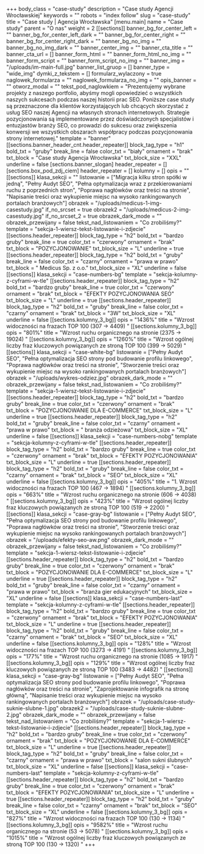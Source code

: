 +++
body_class = "case-study"
description = "Case study Agencji Wrocławskiej"
keywords = ""
robots = "index follow"
slug = "case-study"
title = "Case study | Agencja Wrocławska"
[menu.main]
name = "Case study"
parent = "O nas"
weight = 2
[[sections]]
banner_bg_for_center_left = ""
banner_bg_for_center_left_dark = ""
banner_bg_for_center_right = ""
banner_bg_for_center_right_dark = ""
banner_bg_no_img = ""
banner_bg_no_img_dark = ""
banner_center_img = ""
banner_cta_title = ""
banner_cta_url = []
banner_form_html = ""
banner_form_html_no_img = ""
banner_form_script = ""
banner_form_script_no_img = ""
banner_img = "/uploads/im-main-full.jpg"
banner_list_gruop = []
banner_type = "wide_img"
dymki_z_tekstem = []
formularz_wylaczony = true
naglowek_formularza = ""
naglowek_formularza_no_img = ""
opis_banner = ""
otworz_modal = ""
tekst_pod_naglowkiem = "Prezentujemy wybrane projekty z naszego portfolio, abyśmy mogli opowiedzieć o wszystkich naszych sukcesach podczas naszej historii prac SEO. Poniższe case study są przeznaczone dla klientów korzystających lub chcących skorzystać z usług SEO naszej Agencji na własnych stronach internetowych. Strategie pozycjonowania są implementowane przez doświadczonych specjalistów i entuzjastów branży SEO, co prowadzi do sukcesu oraz zwiększenia konwersji we wszystkich obszarach współpracy podczas pozycjonowania strony internetowej."
template = "banner"
[[sections.banner_header_cnt.header_repeater]]
block_tag_type = "h1"
bold_txt = "gruby"
break_line = false
color_txt = "biały"
ornament = "brak"
txt_block = "Case study Agencja Wrocławska"
txt_block_size = "XXL"
underline = false
[sections.banner_slogan]
header_repeater = []
[sections.box_pod_zdj_ciem]
header_repeater = []
kolumny = []
opis = ""
[[sections]]
klasa_sekcji = ""
listowanie = ["Migracja kilku stron spółki w jedną", "Pełny Audyt SEO", "Pełna optymalizacja wraz z przekierowaniami ruchu z poprzednich stron", "Poprawa nagłówków oraz treści na stronie", "Napisanie treści oraz wykupienie miejsc na wysoko rankingowanych portalach branżowych"]
obrazek = "/uploads/medicus-1-img-casestudy.jpg"
if_no_srcset = true
obrazek2 = "/uploads/medicus-2-img-casestudy.jpg"
if_no_srcset_2 = true
obrazek_dark_mode = ""
obrazek_przewijany = false
tekst_nad_listowaniem = "Co zrobiliśmy?"
template = "sekcja-1-wiersz-tekst-listowanie-i-zdjecie"
[[sections.header_repeater]]
block_tag_type = "h2"
bold_txt = "bardzo gruby"
break_line = true
color_txt = "czerwony"
ornament = "brak"
txt_block = "POZYCJONOWANIE"
txt_block_size = "L"
underline = true
[[sections.header_repeater]]
block_tag_type = "h2"
bold_txt = "gruby"
break_line = false
color_txt = "czarny"
ornament = "prawa w prawo"
txt_block = " Medicus Sp. z o.o."
txt_block_size = "XL"
underline = false
[[sections]]
klasa_sekcji = "case-numbers-bg"
template = "sekcja-kolumny-z-cyframi-w-tle"
[[sections.header_repeater]]
block_tag_type = "h2"
bold_txt = "bardzo gruby"
break_line = true
color_txt = "czerwony"
ornament = "brak"
txt_block = "EFEKTY POZYCJONOWANIA SEO"
txt_block_size = "L"
underline = true
[[sections.header_repeater]]
block_tag_type = "h2"
bold_txt = "gruby"
break_line = false
color_txt = "czarny"
ornament = "brak"
txt_block = "3W"
txt_block_size = "XL"
underline = false
[[sections.kolumny_3_bg]]
opis = "1436%"
title = "Wzrost widoczności na frazach TOP 100 (307 -> 4409) "
[[sections.kolumny_3_bg]]
opis = "801%"
title = "Wzrost ruchu organicznego na stronie (2375 -> 19024)  "
[[sections.kolumny_3_bg]]
opis = "1260%"
title = "Wzrost ogólnej liczby fraz kluczowych powiązanych ze stroną TOP 100 (399 -> 5029) "
[[sections]]
klasa_sekcji = "case-white-bg"
listowanie = ["Pełny Audyt SEO", "Pełna optymalizacja SEO strony pod budowanie profilu linkowego", "Poprawa nagłówków oraz treści na stronie", "Stworzenie treści oraz wykupienie miejsc na wysoko rankingowanych portalach branżowych"]
obrazek = "/uploads/wykres-odziez.jpg"
obrazek_dark_mode = ""
obrazek_przewijany = false
tekst_nad_listowaniem = "Co zrobiliśmy?"
template = "sekcja-1-wiersz-tekst-listowanie-i-zdjecie"
[[sections.header_repeater]]
block_tag_type = "h2"
bold_txt = "bardzo gruby"
break_line = true
color_txt = "czerwony"
ornament = "brak"
txt_block = "POZYCJONOWANIE DLA E-COMMERCE"
txt_block_size = "L"
underline = true
[[sections.header_repeater]]
block_tag_type = "h2"
bold_txt = "gruby"
break_line = false
color_txt = "czarny"
ornament = "prawa w prawo"
txt_block = " branża odzieżowa"
txt_block_size = "XL"
underline = false
[[sections]]
klasa_sekcji = "case-numbers-nobg"
template = "sekcja-kolumny-z-cyframi-w-tle"
[[sections.header_repeater]]
block_tag_type = "h2"
bold_txt = "bardzo gruby"
break_line = true
color_txt = "czerwony"
ornament = "brak"
txt_block = "EFEKTY POZYCJONOWANIA"
txt_block_size = "L"
underline = true
[[sections.header_repeater]]
block_tag_type = "h2"
bold_txt = "gruby"
break_line = false
color_txt = "czarny"
ornament = "brak"
txt_block = "SEO"
txt_block_size = "XL"
underline = false
[[sections.kolumny_3_bg]]
opis = "405%"
title = "1.	Wzrost widoczności na frazach TOP 100 (467 -> 1894) "
[[sections.kolumny_3_bg]]
opis = "663%"
title = "Wzrost ruchu organicznego na stronie (606 -> 4038)  "
[[sections.kolumny_3_bg]]
opis = "423%"
title = "Wzrost ogólnej liczby fraz kluczowych powiązanych ze stroną TOP 100 (519 -> 2200)  "
[[sections]]
klasa_sekcji = "case-gray-bg"
listowanie = ["Pełny Audyt SEO", "Pełna optymalizacja SEO strony pod budowanie profilu linkowego", "Poprawa nagłówków oraz treści na stronie", "Stworzenie treści oraz wykupienie miejsc na wysoko rankingowanych portalach branżowych"]
obrazek = "/uploads/efekty-seo-aw.png"
obrazek_dark_mode = ""
obrazek_przewijany = false
tekst_nad_listowaniem = "Co zrobiliśmy?"
template = "sekcja-1-wiersz-tekst-listowanie-i-zdjecie"
[[sections.header_repeater]]
block_tag_type = "h2"
bold_txt = "bardzo gruby"
break_line = true
color_txt = "czerwony"
ornament = "brak"
txt_block = "POZYCJONOWANIE DLA E-COMMERCE"
txt_block_size = "L"
underline = true
[[sections.header_repeater]]
block_tag_type = "h2"
bold_txt = "gruby"
break_line = false
color_txt = "czarny"
ornament = "prawa w prawo"
txt_block = "branża gier edukacyjnych"
txt_block_size = "XL"
underline = false
[[sections]]
klasa_sekcji = "case-numbers-last"
template = "sekcja-kolumny-z-cyframi-w-tle"
[[sections.header_repeater]]
block_tag_type = "h2"
bold_txt = "bardzo gruby"
break_line = true
color_txt = "czerwony"
ornament = "brak"
txt_block = "EFEKTY POZYCJONOWANIA"
txt_block_size = "L"
underline = true
[[sections.header_repeater]]
block_tag_type = "h2"
bold_txt = "gruby"
break_line = false
color_txt = "czarny"
ornament = "brak"
txt_block = "SEO"
txt_block_size = "XL"
underline = false
[[sections.kolumny_3_bg]]
opis = "128%"
title = "Wzrost widoczności na frazach TOP 100 (3273 -> 4191) "
[[sections.kolumny_3_bg]]
opis = "177%"
title = "Wzrost ruchu organicznego na stronie (1085 -> 1917)  "
[[sections.kolumny_3_bg]]
opis = "129%"
title = "Wzrost ogólnej liczby fraz kluczowych powiązanych ze stroną TOP 100 (3483 -> 4482) "
[[sections]]
klasa_sekcji = "case-gray-bg"
listowanie = ["Pełny Audyt SEO", "Pełna optymalizacja SEO strony pod budowanie profilu linkowego", "Poprawa nagłówków oraz treści na stronie", "Zaprojektowanie infografik na stronę główną", "Napisanie treści oraz wykupienie miejsc na wysoko rankingowanych portalach branżowych"]
obrazek = "/uploads/case-study-suknie-slubne-1.jpg"
obrazek2 = "/uploads/case-study-suknie-slubne-2.jpg"
obrazek_dark_mode = ""
obrazek_przewijany = false
tekst_nad_listowaniem = "Co zrobiliśmy?"
template = "sekcja-1-wiersz-tekst-listowanie-i-zdjecie"
[[sections.header_repeater]]
block_tag_type = "h2"
bold_txt = "bardzo gruby"
break_line = true
color_txt = "czerwony"
ornament = "brak"
txt_block = "POZYCJONOWANIE DLA E-COMMERCE"
txt_block_size = "L"
underline = true
[[sections.header_repeater]]
block_tag_type = "h2"
bold_txt = "gruby"
break_line = false
color_txt = "czarny"
ornament = "prawa w prawo"
txt_block = "salon sukni ślubnych"
txt_block_size = "XL"
underline = false
[[sections]]
klasa_sekcji = "case-numbers-last"
template = "sekcja-kolumny-z-cyframi-w-tle"
[[sections.header_repeater]]
block_tag_type = "h2"
bold_txt = "bardzo gruby"
break_line = true
color_txt = "czerwony"
ornament = "brak"
txt_block = "EFEKTY POZYCJONOWANIA"
txt_block_size = "L"
underline = true
[[sections.header_repeater]]
block_tag_type = "h2"
bold_txt = "gruby"
break_line = false
color_txt = "czarny"
ornament = "brak"
txt_block = "SEO"
txt_block_size = "XL"
underline = false
[[sections.kolumny_3_bg]]
opis = "827%"
title = "Wzrost widoczności na frazach TOP 100 (130 -> 1134) "
[[sections.kolumny_3_bg]]
opis = "9582%"
title = "Wzrost ruchu organicznego na stronie (53 -> 5078)   "
[[sections.kolumny_3_bg]]
opis = "1015%"
title = "Wzrost ogólnej liczby fraz kluczowych powiązanych ze stroną TOP 100 (130 -> 1320) "
+++
